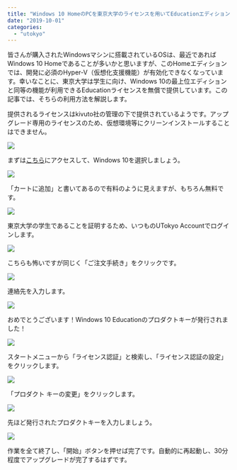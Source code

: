 ```yaml
---
title: "Windows 10 HomeのPCを東京大学のライセンスを用いてEducationエディションにアップグレードする"
date: "2019-10-01"
categories: 
  - "utokyo"
---
```


皆さんが購入されたWindowsマシンに搭載されているOSは、最近であればWindows 10 Homeであることが多いかと思いますが、このHomeエディションでは、開発に必須のHyper-V（仮想化支援機能）が有効化できなくなっています。幸いなことに、東京大学は学生に向け、Windows 10の最上位エディションと同等の機能が利用できるEducationライセンスを無償で提供しています。この記事では、そちらの利用方法を解説します。

提供されるライセンスはkivuto社の管理の下で提供されているようです。アップグレード専用のライセンスのため、仮想環境等にクリーンインストールすることはできません。

![](images/windows-01-1024x683.png)

まずは[こちら](https://utokyo.onthehub.com/)にアクセスして、Windows 10を選択しましょう。

![](images/windows-02-1024x683.png)

「カートに追加」と書いてあるので有料のように見えますが、もちろん無料です。

![](images/windows-03-1024x683.png)

東京大学の学生であることを証明するため、いつものUTokyo Accountでログインします。

![](images/windows-05-1024x683.png)

こちらも怖いですが同じく「ご注文手続き」をクリックです。

![](images/windows-07-1024x683.png)

連絡先を入力します。

![](images/windows-08-edited-1024x683.png)

おめでとうございます！Windows 10 Educationのプロダクトキーが発行されました！

![](images/windows-09.png)

スタートメニューから「ライセンス認証」と検索し、「ライセンス認証の設定」をクリックします。

![](images/windows-10.png)

「プロダクト キーの変更」をクリックします。

![](images/windows-11.png)

先ほど発行されたプロダクトキーを入力しましょう。

![](images/windows-12.png)

作業を全て終了し、「開始」ボタンを押せば完了です。自動的に再起動し、30分程度でアップグレードが完了するはずです。
